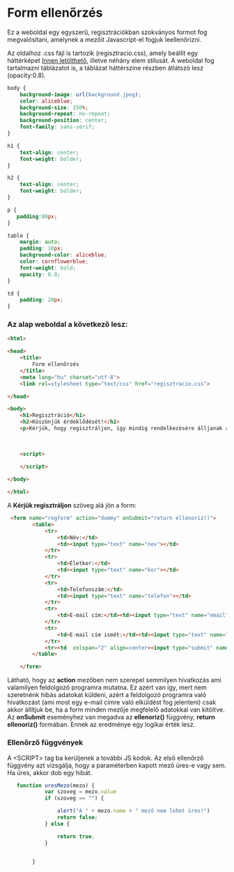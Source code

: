 # Form ellenőrzés

Ez a weboldal egy egyszerű, regisztrációkban szokványos formot fog megvalósítani, amelynek a mezőit Javascript-el fogjuk leellenőrizni.

Az oldalhoz .css fájl is tartozik (regisztracio.css), amely beállít egy háttérképet [Innen letölthető](background.jpeg), illetve néhány elem stílusát. A weboldal fog tartalmazni táblázatot is, a táblázat háttérszíne részben átlátszó lesz (opacity:0.8).

```css
body {
    background-image: url(background.jpeg);
    color: aliceblue;
    background-size: 150%;
    background-repeat: no-repeat;
    background-position: center;
    font-family: sans-serif;
}

h1 {
    text-align: center;
    font-weight: bolder;
}

h2 {
    text-align: center;
    font-weight: bolder;
}

p {
   padding:80px;
}

table {
    margin: auto;
    padding: 10px;
    background-color: aliceblue;
    color: cornflowerblue;
    font-weight: bold;
    opacity: 0.8;
}

td {
    padding: 20px;
}
```
### Az alap weboldal a következő lesz:

```html
<html>

<head>
    <title>
        Form ellenőrzés
    </title>
    <meta lang="hu" charset="utf-8">
    <link rel=stylesheet type="text/css" href="regisztracio.css">

</head>

<body>
    <h1>Regisztráció</h1>
    <h2>Köszönjük érdeklődését!</h2>
    <p>Kérjük, hogy regisztráljon, így mindig rendelkezésére álljanak a legfrissebb információk, illetve, hogy személyre szabott ajánlatokat állíthassunk össze az Ön részére!</p>
    
    

    <script>
        
    </script>

</body>

</html>
```
A **Kérjük regisztráljon** szöveg alá jön a form:

```html
 <form name="regform" action="dummy" onSubmit="return ellenoriz()">
        <table>
            <tr>
                <td>Név:</td>
                <td><input type="text" name="nev"></td>
            </tr>
            <tr>
                <td>Életkor:</td>
                <td><input type="text" name="kor"></td>
            </tr>
            <tr>
                <td>Telefonszám:</td>
                <td><input type="text" name="telefon"></td>
            </tr>
            <tr>
                <td>E-mail cím:</td><td><input type="text" name="email"></td>
            </tr>
            <tr>
                <td>E-mail cím ismét:</td><td><input type="text" name="email_ismet"></td>
            </tr>
            <tr><td  colspan="2" align=center><input type="submit" name="go"></td></tr>
        </table>

    </form>
```
Látható, hogy az **action** mezőben nem szerepel semmilyen hivatkozás ami valamilyen feldolgozó programra mutatna. Ez azért van így, mert nem szeretnénk hibás adatokat küldeni, azért a feldolgozó programra való hivatkozást (ami most egy e-mail címre való elküldést fog jelenteni) csak akkor állítjuk be, ha a form minden mezője megfelelő adatokkal van kitöltve. Az **onSubmit** eseményhez van megadva az **ellenoriz()** függvény, **return ellenoriz()** formában. Ennek az eredménye egy logikai érték lesz.

### Ellenőrző függvények
A \<SCRIPT> tag ba kerüljenek a további JS kódok.
Az első ellenőrző függvény azt vizsgálja, hogy a paraméterben kapott mező üres-e vagy sem. Ha üres, akkor dob egy hibát.

```javascript
   function uresMezo(mezo) {
            var szoveg = mezo.value
            if (szoveg == "") {

                alert("A " + mezo.name + " mező nem lehet üres!")
                return false;
            } else {

                return true;
            }


        }
```
